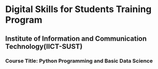 
# Digital Skills for Students Training Program

## Institute of Information and Communication Technology(IICT-SUST)

### Course Title: Python Programming and Basic Data Science
